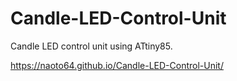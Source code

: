 # Candle-LED-Control-Unit
Candle LED control unit using ATtiny85.

https://naoto64.github.io/Candle-LED-Control-Unit/
